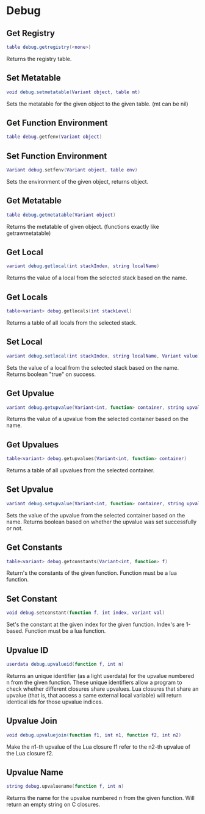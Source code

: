 # Debug

## Get Registry
```lua
table debug.getregistry(<none>)
```
Returns the registry table.

## Set Metatable
```lua
void debug.setmetatable(Variant object, table mt)
```
Sets the metatable for the given object to the given table. (mt can be nil)

## Get Function Environment
```lua
table debug.getfenv(Variant object)
```

## Set Function Environment
```lua
Variant debug.setfenv(Variant object, table env)
```
Sets the environment of the given object, returns object.

## Get Metatable
```lua
table debug.getmetatable(Variant object)
```
Returns the metatable of given object. (functions exactly like getrawmetatable)

## Get Local
```lua
variant debug.getlocal(int stackIndex, string localName)
```
Returns the value of a local from the selected stack based on the name.

## Get Locals
```lua
table<variant> debug.getlocals(int stackLevel)
```
Returns a table of all locals from the selected stack.

## Set Local
```lua
variant debug.setlocal(int stackIndex, string localName, Variant value)
```
Sets the value of a local from the selected stack based on the name. Returns boolean "true" on success.

## Get Upvalue
```lua
variant debug.getupvalue(Variant<int, function> container, string upvalName)
```
Returns the value of a upvalue from the selected container based on the name.

## Get Upvalues
```lua
table<variant> debug.getupvalues(Variant<int, function> container)
```
Returns a table of all upvalues from the selected container.

## Set Upvalue
```lua
variant debug.setupvalue(Variant<int, function> container, string upvalName, Variant value)
```
Sets the value of the upvalue from the selected container based on the name. Returns boolean based on whether the upvalue was set successfully or not.

## Get Constants
```lua
table<variant> debug.getconstants(Variant<int, function> f)
```
Return's the constants of the given function. Function must be a lua function.

## Set Constant
```lua
void debug.setconstant(function f, int index, variant val)
```
Set's the constant at the given index for the given function. Index's are 1-based. Function must be a lua function.

## Upvalue ID
```lua
userdata debug.upvalueid(function f, int n)
```
Returns an unique identifier (as a light userdata) for the upvalue numbered n from the given function. These unique identifiers allow a program to check whether different closures share upvalues. Lua closures that share an upvalue (that is, that access a same external local variable) will return identical ids for those upvalue indices.

## Upvalue Join
```lua
void debug.upvaluejoin(function f1, int n1, function f2, int n2)
```
Make the n1-th upvalue of the Lua closure f1 refer to the n2-th upvalue of the Lua closure f2.

## Upvalue Name
```lua
string debug.upvaluename(function f, int n)
```
Returns the name for the upvalue numbered n from the given function. Will return an empty string on C closures.
